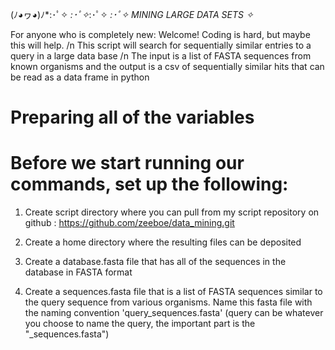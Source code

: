 (ﾉ◕ヮ◕)ﾉ*:･ﾟ✧ *:･ﾟ✧*:･ﾟ✧ *:･ﾟ✧ MINING LARGE DATA SETS  ✧*

 For anyone who is completely new: Welcome! Coding is hard, but maybe this will help. /n
 This script will search for sequentially similar entries to a query in a large data base /n
 The input is a list of FASTA sequences from known organisms and the output is a csv of sequentially similar hits that can be read as a data frame in python

>>>>>>>>>>>>>>>>>>>>>>>>>>>>>>>>>>>>>>>>
# Preparing all of the variables
>>>>>>>>>>>>>>>>>>>>>>>>>>>>>>>>>>>>>>>>>>

# Before we start running our commands, set up the following:

 1. Create script directory where you can pull from my script repository on github : https://github.com/zeeboe/data_mining.git

 2. Create a home directory where the resulting files can be deposited

 3. Create a database.fasta file that has all of the sequences in the database in FASTA format

 4. Create a sequences.fasta file that is a list of FASTA sequences similar to the query sequence from various organisms. Name this fasta file with the naming convention 'query_sequences.fasta' (query can be whatever you choose to name the query, the important part is the "_sequences.fasta")
